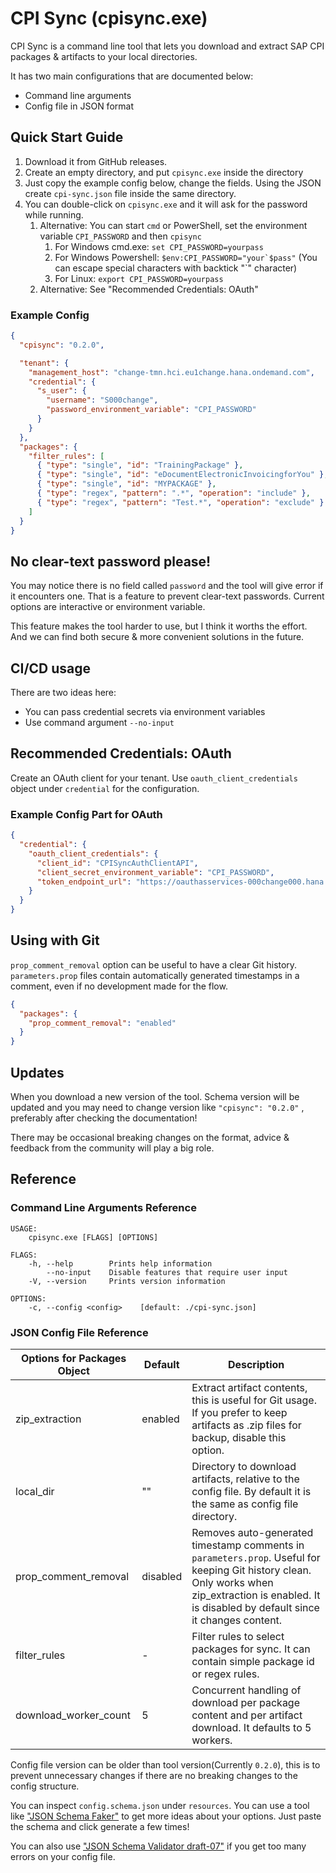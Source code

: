 # CPI Sync (cpisync.exe)

CPI Sync is a command line tool that lets you download and extract SAP CPI packages & artifacts to your local directories.

It has two main configurations that are documented below:

- Command line arguments
- Config file in JSON format

## Quick Start Guide

1. Download it from GitHub releases.
2. Create an empty directory, and put `cpisync.exe` inside the directory
3. Just copy the example config below, change the fields. Using the JSON create `cpi-sync.json` file inside the same directory.
4. You can double-click on `cpisync.exe` and it will ask for the password while running.
   1. Alternative: You can start `cmd` or PowerShell, set the environment variable `CPI_PASSWORD` and then `cpisync`
      1. For Windows cmd.exe: `set CPI_PASSWORD=yourpass`
      2. For Windows Powershell: `` $env:CPI_PASSWORD="your`$pass" `` (You can escape special characters with backtick "`" character)
      3. For Linux: `export CPI_PASSWORD=yourpass`
   2. Alternative: See "Recommended Credentials: OAuth"

### Example Config

```json
{
  "cpisync": "0.2.0",

  "tenant": {
    "management_host": "change-tmn.hci.eu1change.hana.ondemand.com",
    "credential": {
      "s_user": {
        "username": "S000change",
        "password_environment_variable": "CPI_PASSWORD"
      }
    }
  },
  "packages": {
    "filter_rules": [
      { "type": "single", "id": "TrainingPackage" },
      { "type": "single", "id": "eDocumentElectronicInvoicingforYou" },
      { "type": "single", "id": "MYPACKAGE" },
      { "type": "regex", "pattern": ".*", "operation": "include" },
      { "type": "regex", "pattern": "Test.*", "operation": "exclude" }
    ]
  }
}
```

## No clear-text password please!

You may notice there is no field called `password` and the tool will give error if it encounters one. That is a feature to prevent clear-text passwords. Current options are interactive or environment variable.

This feature makes the tool harder to use, but I think it worths the effort. And we can find both secure & more convenient solutions in the future.

## CI/CD usage

There are two ideas here:

- You can pass credential secrets via environment variables
- Use command argument `--no-input`

## Recommended Credentials: OAuth

Create an OAuth client for your tenant. Use `oauth_client_credentials` object under `credential` for the configuration.

### Example Config Part for OAuth

```json
{
  "credential": {
    "oauth_client_credentials": {
      "client_id": "CPISyncAuthClientAPI",
      "client_secret_environment_variable": "CPI_PASSWORD",
      "token_endpoint_url": "https://oauthasservices-000change000.hana.ondemand.com/oauth2/api/v1/token"
    }
  }
}
```

## Using with Git

`prop_comment_removal` option can be useful to have a clear Git history. `parameters.prop` files contain automatically generated timestamps in a comment, even if no development made for the flow.

```json
{
  "packages": {
    "prop_comment_removal": "enabled"
  }
}
```

## Updates

When you download a new version of the tool. Schema version will be updated and you may need to change version like `"cpisync": "0.2.0"` , preferably after checking the documentation!

There may be occasional breaking changes on the format, advice & feedback from the community will play a big role.

## Reference

### Command Line Arguments Reference

```
USAGE:
    cpisync.exe [FLAGS] [OPTIONS]

FLAGS:
    -h, --help        Prints help information
        --no-input    Disable features that require user input
    -V, --version     Prints version information

OPTIONS:
    -c, --config <config>    [default: ./cpi-sync.json]
```

### JSON Config File Reference

| Options for Packages Object | Default  | Description                                                                                                                                                                                          |
| --------------------------- | -------- | ---------------------------------------------------------------------------------------------------------------------------------------------------------------------------------------------------- |
| zip_extraction              | enabled  | Extract artifact contents, this is useful for Git usage. If you prefer to keep artifacts as .zip files for backup, disable this option.                                                              |
| local_dir                   | ""       | Directory to download artifacts, relative to the config file. By default it is the same as config file directory.                                                                                    |
| prop_comment_removal        | disabled | Removes auto-generated timestamp comments in `parameters.prop`. Useful for keeping Git history clean. Only works when zip_extraction is enabled. It is disabled by default since it changes content. |
| filter_rules                | -        | Filter rules to select packages for sync. It can contain simple package id or regex rules.                                                                                                           |
| download_worker_count       | 5        | Concurrent handling of download per package content and per artifact download. It defaults to 5 workers.                                                                                             |

Config file version can be older than tool version(Currently `0.2.0`), this is to prevent unnecessary changes if there are no breaking changes to the config structure.

You can inspect `config.schema.json` under `resources`. You can use a tool like ["JSON Schema Faker"](https://json-schema-faker.js.org/) to get more ideas about your options. Just paste the schema and click generate a few times!

You can also use ["JSON Schema Validator draft-07"](https://jsonschemalint.com/#!/version/draft-07/markup/json) if you get too many errors on your config file.
